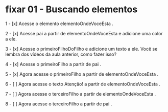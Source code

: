 # fixar 01 - Buscando elementos

  1 - [x] Acesse o elemento elementoOndeVoceEsta .

  2 - [x] Acesse pai a partir de elementoOndeVoceEsta e adicione uma color a ele.

  3 - [x] Acesse o primeiroFilhoDoFilho e adicione um texto a ele. Você se lembra dos vídeos da 
  aula anterior, como fazer isso?

  4 - [x] Acesse o primeiroFilho a partir de pai .

  5 - [x] Agora acesse o primeiroFilho a partir de elementoOndeVoceEsta .

  6 - [ ] Agora acesse o texto Atenção! a partir de elementoOndeVoceEsta .

  7 - [ ] Agora acesse o terceiroFilho a partir de elementoOndeVoceEsta .

  8 - [ ] Agora acesse o terceiroFilho a partir de pai .
